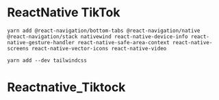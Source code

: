# ReactNative TikTok

```
yarn add @react-navigation/bottom-tabs @react-navigation/native @react-navigation/stack nativewind react-native-device-info react-native-gesture-handler react-native-safe-area-context react-native-screens react-native-vector-icons react-native-video

yarn add --dev tailwindcss
```
# Reactnative_Tiktock
